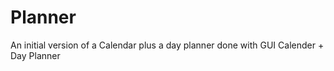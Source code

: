 Planner
=======
An initial version of a Calendar plus a day planner done with GUI
Calender + Day Planner
